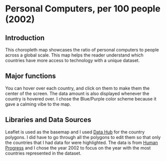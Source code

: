 Personal Computers, per 100 people (2002)
=============

## Introduction
This choropleth map showcases the ratio of personal computers to people across a global scale. This map helps the reader understand which countries have more access to technology with a unique dataset.

## Major functions
You can hover over each country, and click on them to make them the center of the screen. The data amount is also displayed whenever the country is hovered over.
I chose the Blue/Purple color scheme because it gave a calming vibe to the map.

## Libraries and Data Sources
Leaflet is used as the basemap and I used [Data Hub](https://datahub.io/core/geo-countries) for the country polygons. I did have to go through all the polygons to edit them so that only the countries that I had data for were highlighted. The data is from [Human Progress](https://www.humanprogress.org/dataset/personal-computers/) and I chose the year 2002 to focus on the year with the most countries represented in the dataset. 
